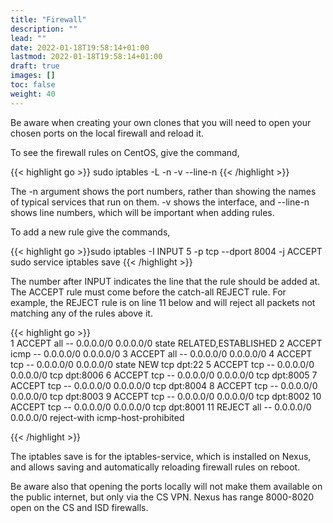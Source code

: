 ```yaml
---
title: "Firewall"
description: ""
lead: ""
date: 2022-01-18T19:58:14+01:00
lastmod: 2022-01-18T19:58:14+01:00
draft: true
images: []
toc: false
weight: 40
---
```


Be aware when creating your own clones that you will need to open your chosen ports on the local firewall and reload it.

To see the firewall rules on CentOS, give the command,

{{< highlight go >}}  sudo iptables -L -n -v --line-n {{< /highlight >}}

The -n argument shows the port numbers, rather than showing the names of typical services that run on them. -v shows the interface, and --line-n shows line numbers, which will be important when adding rules.

To add a new rule give the commands,

{{< highlight go >}}sudo iptables -I INPUT 5 -p tcp --dport 8004 -j ACCEPT
sudo service iptables save {{< /highlight >}}

The number after INPUT indicates the line that the rule should be added at. The ACCEPT rule must come before the catch-all REJECT rule. For example, the REJECT rule is on line 11 below and will reject all packets not matching any of the rules above it.

{{< highlight go >}}  
1    ACCEPT     all  --  0.0.0.0/0            0.0.0.0/0            state RELATED,ESTABLISHED
2    ACCEPT     icmp --  0.0.0.0/0            0.0.0.0/0
3    ACCEPT     all  --  0.0.0.0/0            0.0.0.0/0
4    ACCEPT     tcp  --  0.0.0.0/0            0.0.0.0/0            state NEW tcp dpt:22
5    ACCEPT     tcp  --  0.0.0.0/0            0.0.0.0/0            tcp dpt:8006
6    ACCEPT     tcp  --  0.0.0.0/0            0.0.0.0/0            tcp dpt:8005
7    ACCEPT     tcp  --  0.0.0.0/0            0.0.0.0/0            tcp dpt:8004
8    ACCEPT     tcp  --  0.0.0.0/0            0.0.0.0/0            tcp dpt:8003
9    ACCEPT     tcp  --  0.0.0.0/0            0.0.0.0/0            tcp dpt:8002
10   ACCEPT     tcp  --  0.0.0.0/0            0.0.0.0/0            tcp dpt:8001
11   REJECT     all  --  0.0.0.0/0            0.0.0.0/0            reject-with icmp-host-prohibited


 {{< /highlight >}}



The iptables save is for the iptables-service, which is installed on Nexus, and allows saving and automatically reloading firewall rules on reboot.

Be aware also that opening the ports locally will not make them available on the public internet, but only via the CS VPN. Nexus has range 8000-8020 open on the CS and ISD firewalls.
